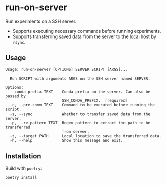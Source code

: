 # run-on-server

Run experiments on a SSH server.

- Supports executing necessary commands before running experiments.
- Supports transferring saved data from the server to the local host by `rsync`.

## Usage

``` text
Usage: run-on-server [OPTIONS] SERVER SCRIPT [ARGS]...

  Run SCRIPT with arguments ARGS on the SSH server named SERVER.

Options:
  --conda-prefix TEXT    Conda prefix on the server. Can also be passed by
						 SSH_CONDA_PREFIX.  [required]
  -c, --pre-comm TEXT    Command to be executed before running the script.
  -s, --sync             Whether to transfer saved data from the server.
  -p, --re-pattern TEXT  Regex pattern to extract the path to be transferred
						 from server.
  -t, --target PATH      Local location to save the transferred data.
  -h, --help             Show this message and exit.
```

## Installation
Build with `poetry`:

``` shell
poetry install
```
